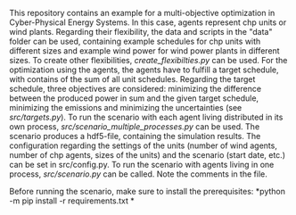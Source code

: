 This repository contains an example for a multi-objective optimization in Cyber-Physical Energy Systems. In this case,
agents represent chp units or wind plants. Regarding their flexibility, the data and scripts in the "data" folder can
be used, containing example schedules for chp units with different sizes and example wind power for wind power plants
in different sizes. To create other flexibilities, *create_flexibilties.py* can be used.
For the optimization using the agents, the agents have to fulfill a target schedule, with contains of the sum of all
unit schedules. Regarding the target schedule, three objectives are considered: minimizing the difference between the
produced power in sum and the given target schedule, minimizing the emissions and minimizing the uncertainties
(see *src/targets.py*).
To run the scenario with each agent living distributed in its own process, *src/scenario_multiple_processes.py* can be
used. The scenario produces a hdf5-file, containing the simulation results. The configuration regarding the settings of the units (number of
wind agents, number of chp agents, sizes of the units) and the scenario (start date, etc.) can be set in src/config.py.
To run the scenario with agents living in one process, *src/scenario.py* can be called. Note the comments in the file.

Before running the scenario, make sure to install the prerequisites:
*python -m pip install -r requirements.txt *
